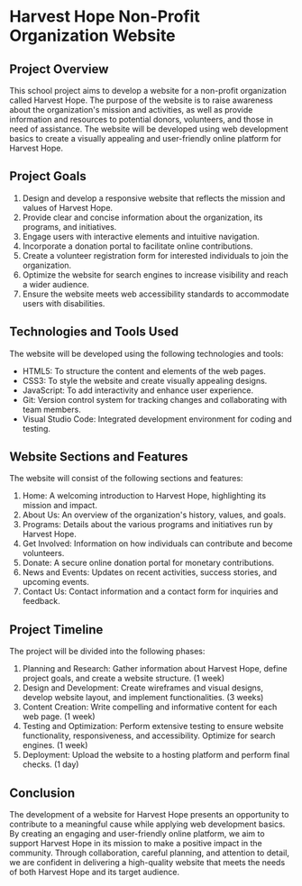 # Harvest Hope Non-Profit Organization Website

## Project Overview
This school project aims to develop a website for a non-profit organization called Harvest Hope. The purpose of the website is to raise awareness about the organization's mission and activities, as well as provide information and resources to potential donors, volunteers, and those in need of assistance. The website will be developed using web development basics to create a visually appealing and user-friendly online platform for Harvest Hope.

## Project Goals
1. Design and develop a responsive website that reflects the mission and values of Harvest Hope.
2. Provide clear and concise information about the organization, its programs, and initiatives.
3. Engage users with interactive elements and intuitive navigation.
4. Incorporate a donation portal to facilitate online contributions.
5. Create a volunteer registration form for interested individuals to join the organization.
6. Optimize the website for search engines to increase visibility and reach a wider audience.
7. Ensure the website meets web accessibility standards to accommodate users with disabilities.

## Technologies and Tools Used
The website will be developed using the following technologies and tools:

- HTML5: To structure the content and elements of the web pages.
- CSS3: To style the website and create visually appealing designs.
- JavaScript: To add interactivity and enhance user experience.
- Git: Version control system for tracking changes and collaborating with team members.
- Visual Studio Code: Integrated development environment for coding and testing.

## Website Sections and Features
The website will consist of the following sections and features:

1. Home: A welcoming introduction to Harvest Hope, highlighting its mission and impact.
2. About Us: An overview of the organization's history, values, and goals.
3. Programs: Details about the various programs and initiatives run by Harvest Hope.
4. Get Involved: Information on how individuals can contribute and become volunteers.
5. Donate: A secure online donation portal for monetary contributions.
6. News and Events: Updates on recent activities, success stories, and upcoming events.
7. Contact Us: Contact information and a contact form for inquiries and feedback.

## Project Timeline
The project will be divided into the following phases:

1. Planning and Research: Gather information about Harvest Hope, define project goals, and create a website structure. (1 week)
2. Design and Development: Create wireframes and visual designs, develop website layout, and implement functionalities. (3 weeks)
3. Content Creation: Write compelling and informative content for each web page. (1 week)
4. Testing and Optimization: Perform extensive testing to ensure website functionality, responsiveness, and accessibility. Optimize for search engines. (1 week)
5. Deployment: Upload the website to a hosting platform and perform final checks. (1 day)

## Conclusion
The development of a website for Harvest Hope presents an opportunity to contribute to a meaningful cause while applying web development basics. By creating an engaging and user-friendly online platform, we aim to support Harvest Hope in its mission to make a positive impact in the community. Through collaboration, careful planning, and attention to detail, we are confident in delivering a high-quality website that meets the needs of both Harvest Hope and its target audience.